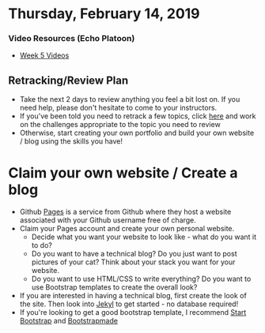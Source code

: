 Thursday, February 14, 2019
======================
### Video Resources (Echo Platoon)
- [Week 5 Videos](https://www.youtube.com/watch?v=c87wLe8Ahvc&list=PLu0CiQ7bzwER6FK4-K7kK2S8Y1g9jubbT)

## Retracking/Review Plan
* Take the next 2 days to review anything you feel a bit lost on. If you need help, please don't hesitate to come to your instructors.
* If you've been told you need to retrack a few topics, click [here](https://docs.google.com/document/d/1CFR-VHH8Y7RBE1Df3yp2Ce0vewPjexqf4TKthYtFkbs/edit?usp=sharing) and work on the challenges appropriate to the topic you need to review
* Otherwise, start creating your own portfolio and build your own website / blog using the skills you have!

# Claim your own website / Create a blog
* Github [Pages](https://pages.github.com/) is a service from Github where they host a website associated with your Github username free of charge.
* Claim your Pages account and create your own personal website. 
  * Decide what you want your website to look like - what do you want it to do? 
  * Do you want to have a technical blog? Do you just want to post pictures of your cat? Think about your stack you want for your website.
  * Do you want to use HTML/CSS to write everything? Do you want to use Bootstrap templates to create the overall look?
 * If you are interested in having a technical blog, first create the look of the site. Then look into [Jekyl](https://jekyllrb.com/) to get started - no database required!
 * If you're looking to get a good bootstrap template, I recommend [Start Bootstrap](https://startbootstrap.com/template-categories/all/) and [Bootstrapmade](https://bootstrapmade.com/)
